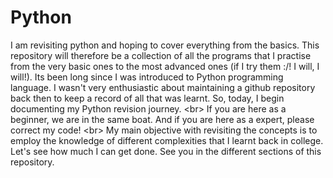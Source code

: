 # Python
I am revisiting python and hoping to cover everything from the basics. This repository will therefore be a collection of all the programs that I practise from the very basic ones to the most advanced ones (if I try them :/! I will, I will!). Its been long since I was introduced to Python programming language. I wasn't very enthusiastic about maintaining a github repository back then to keep a record of all that was learnt. So, today, I begin documenting my Python revision journey. <br\>
If you are here as a beginner, we are in the same boat. And if you are here as a expert, please correct my code! <br\>
My main objective with revisiting the concepts is to employ the knowledge of different complexities that I learnt back in college. Let's see how much I can get done. See you in the different sections of this repository. 
